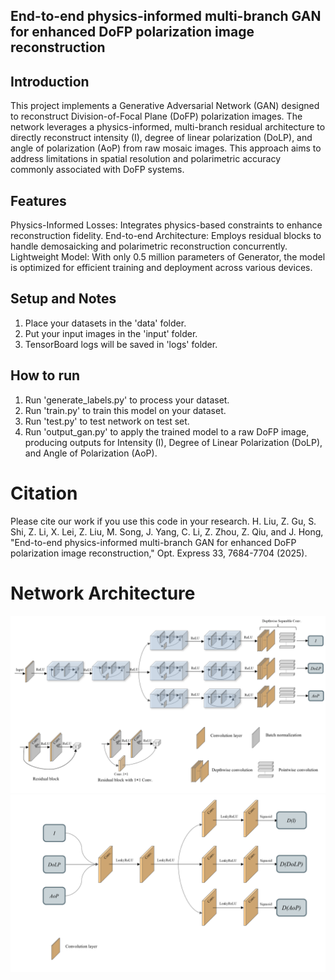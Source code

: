 ## End-to-end physics-informed multi-branch GAN for enhanced DoFP polarization image reconstruction

## Introduction
This project implements a Generative Adversarial Network (GAN) designed to reconstruct Division-of-Focal Plane (DoFP) polarization images. The network leverages a physics-informed, multi-branch residual architecture to directly reconstruct intensity (I), degree of linear polarization (DoLP), and angle of polarization (AoP) from raw mosaic images. This approach aims to address limitations in spatial resolution and polarimetric accuracy commonly associated with DoFP systems.

## Features
Physics-Informed Losses: Integrates physics-based constraints to enhance reconstruction fidelity.
End-to-end Architecture: Employs residual blocks to handle demosaicking and polarimetric reconstruction concurrently.
Lightweight Model: With only 0.5 million parameters of Generator, the model is optimized for efficient training and deployment across various devices.

## Setup and Notes
1. Place your datasets in the 'data' folder.
2. Put your input images in the 'input' folder.
3. TensorBoard logs will be saved in 'logs' folder.

## How to run
1. Run 'generate_labels.py' to process your dataset.
2. Run 'train.py' to train this model on your dataset.
3. Run 'test.py' to test network on test set.
4. Run 'output_gan.py' to apply the trained model to a raw DoFP image, producing outputs for Intensity (I), Degree of Linear Polarization (DoLP), and Angle of Polarization (AoP).

# Citation
Please cite our work if you use this code in your research.
H. Liu, Z. Gu, S. Shi, Z. Li, X. Lei, Z. Liu, M. Song, J. Yang, C. Li, Z. Zhou, Z. Qiu, and J. Hong, "End-to-end physics-informed multi-branch GAN for enhanced DoFP polarization image reconstruction," Opt. Express 33, 7684-7704 (2025).

# Network Architecture
![alt text](Generator.png)
![alt text](Discriminator.png)
